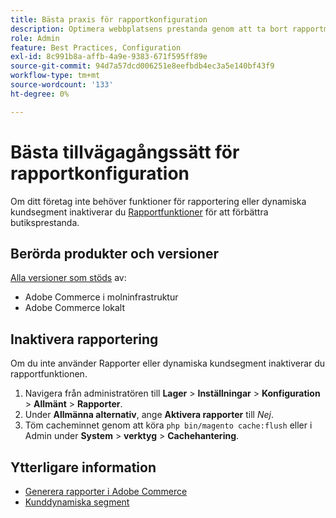 ```yaml
---
title: Bästa praxis för rapportkonfiguration
description: Optimera webbplatsens prestanda genom att ta bort rapportmodulen om du inte använder den.
role: Admin
feature: Best Practices, Configuration
exl-id: 8c991b8a-affb-4a9e-9383-671f595ff89e
source-git-commit: 94d7a57dcd006251e8eefbdb4ec3a5e140bf43f9
workflow-type: tm+mt
source-wordcount: '133'
ht-degree: 0%

---
```


# Bästa tillvägagångssätt för rapportkonfiguration

Om ditt företag inte behöver funktioner för rapportering eller dynamiska kundsegment inaktiverar du [Rapportfunktioner](https://docs.magento.com/user-guide/configuration/general/reports.html) för att förbättra butiksprestanda.

## Berörda produkter och versioner

[Alla versioner som stöds](../../../release/versions.md) av:

- Adobe Commerce i molninfrastruktur
- Adobe Commerce lokalt

## Inaktivera rapportering

Om du inte använder Rapporter eller dynamiska kundsegment inaktiverar du rapportfunktionen.

1. Navigera från administratören till **Lager** > **Inställningar** > **Konfiguration** > **Allmänt** > **Rapporter**.
1. Under **Allmänna alternativ**, ange **Aktivera rapporter** till *Nej*.
1. Töm cacheminnet genom att köra `php bin/magento cache:flush` eller i Admin under **System** > **verktyg** > **Cachehantering**.

## Ytterligare information

- [Generera rapporter i Adobe Commerce](https://docs.magento.com/user-guide/reports.html)
- [Kunddynamiska segment](https://docs.magento.com/user-guide/marketing/customer-segments.html)

